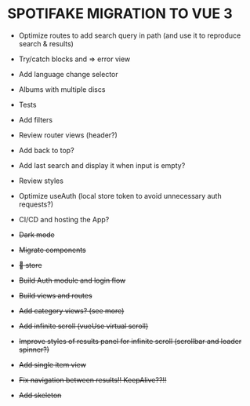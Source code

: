 # SPOTIFAKE MIGRATION TO VUE 3

- Optimize routes to add search query in path (and use it to reproduce search & results)
- Try/catch blocks and => error view
- Add language change selector
- Albums with multiple discs
- Tests
- Add filters
- Review router views (header?)
- Add back to top?
- Add last search and display it when input is empty?
- Review styles
- Optimize useAuth (local store token to avoid unnecessary auth requests?)
- CI/CD and hosting the App?

- ~~Dark mode~~
- ~~Migrate components~~
- ~~🍍 store~~
- ~~Build Auth module and login flow~~
- ~~Build views and routes~~
- ~~Add category views? (see more)~~
- ~~Add infinite scroll (vueUse virtual scroll)~~
- ~~Improve styles of results panel for infinite scroll (scrollbar and loader spinner?)~~
- ~~Add single item view~~
- ~~Fix navigation between results!! KeepAlive??!!~~
- ~~Add skeleton~~
